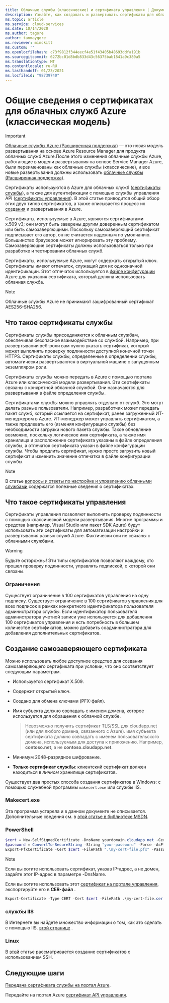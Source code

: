 ```yaml
---
title: Облачные службы (классические) и сертификаты управления | Документация Майкрософт
description: Узнайте, как создавать и развертывать сертификаты для облачных служб и для проверки подлинности с помощью API управления в Azure.
ms.topic: article
ms.service: cloud-services
ms.date: 10/14/2020
ms.author: tagore
author: tanmaygore
ms.reviewer: mimckitt
ms.custom: ''
ms.openlocfilehash: c73f9812f344eecf4e51f43405b48693ddfa191b
ms.sourcegitcommit: 6272bc01d8bdb833d43c56375bab1841a9c380a5
ms.translationtype: MT
ms.contentlocale: ru-RU
ms.lasthandoff: 01/23/2021
ms.locfileid: "98739740"
---
```

# <a name="certificates-overview-for-azure-cloud-services-classic"></a>Общие сведения о сертификатах для облачных служб Azure (классическая модель)

> [!IMPORTANT]
> [Облачные службы Azure (Расширенная поддержка)](../cloud-services-extended-support/overview.md) — это новая модель развертывания на основе Azure Resource Manager для продукта облачных служб Azure.После этого изменения облачные службы Azure, работающие в модели развертывания на основе Service Manager Azure, были переименованы как облачные службы (классические), и все новые развертывания должны использовать [облачные службы (Расширенная поддержка)](../cloud-services-extended-support/overview.md).

Сертификаты используются в Azure для облачных служб ([сертификаты службы](#what-are-service-certificates)), а также для аутентификации с помощью службы управления API ([сертификаты управления](#what-are-management-certificates)). В этой статье приводится общий обзор этих двух типов сертификатов, а также описывается процесс их [создания](#create) и развертывания в Azure.

Сертификаты, используемые в Azure, являются сертификатами x.509 v3; они могут быть заверены другим доверенным сертификатом или быть самозаверяющими. Поскольку самозаверяющий сертификат подписывает его автор, он не считается надежным по умолчанию. Большинство браузеров может игнорировать эту проблему. Самозаверяющие сертификаты должны использоваться только при разработке и тестировании облачных служб. 

Сертификаты, используемые Azure, могут содержать открытый ключ. Сертификаты имеют отпечаток, служащий для их однозначной идентификации. Этот отпечаток используется в [файле конфигурации](cloud-services-configure-ssl-certificate-portal.md) Azure для указания сертификата, который должна использовать облачная служба. 

>[!Note]
>Облачные службы Azure не принимают зашифрованный сертификат AES256-SHA256.

## <a name="what-are-service-certificates"></a>Что такое сертификаты службы
Сертификаты службы присоединяются к облачным службам, обеспечивая безопасное взаимодействие со службой. Например, при развертывании веб-роли вам нужно указать сертификат, который может выполнять проверку подлинности доступной конечной точки HTTPS. Сертификаты службы, определенные в определении службы, автоматически развертываются в виртуальной машине с запущенным экземпляром роли. 

Сертификаты службы можно передать в Azure с помощью портала Azure или классической модели развертывания. Эти сертификаты связаны с конкретной облачной службой. Они назначаются для развертывания в файле определения службы.

Сертификатами службы можно управлять отдельно от служб. Это могут делать разные пользователи. Например, разработчик может передать пакет служб, который ссылается на сертификат, ранее загруженный ИТ-менеджером в Azure. ИТ-менеджер может управлять сертификатом, а также продлевать его (изменяя конфигурацию службы) без необходимости загрузки нового пакета службы. Такое обновление возможно, поскольку логическое имя сертификата, а также имя хранилища и расположение сертификата указаны в файле определения службы, а отпечаток сертификата указан в файле конфигурации службы. Чтобы продлить сертификат, нужно просто загрузить новый сертификат и изменить значение отпечатка в файле конфигурации службы.

>[!Note]
>В статье [вопросы и ответы по настройке и управлению облачными службами](cloud-services-configuration-and-management-faq.md) содержатся полезные сведения о сертификатах.

## <a name="what-are-management-certificates"></a>Что такое сертификаты управления
Сертификаты управления позволяют выполнять проверку подлинности с помощью классической модели развертывания. Многие программы и средства (например, Visual Studio или пакет SDK Azure) будут использовать эти сертификаты для автоматизации настройки и развертывания разных служб Azure. Фактически они не связаны с облачными службами. 

> [!WARNING]
> Будьте осторожны! Эти типы сертификатов позволяют каждому, кто прошел проверку подлинности, управлять подпиской, с которой они связаны. 
> 
> 

### <a name="limitations"></a>Ограничения
Существует ограничение в 100 сертификатов управления на одну подписку. Существует ограничение в 100 сертификатов управления для всех подписок в рамках конкретного идентификатора пользователя администратора службы. Если идентификатор пользователя администратора учетной записи уже используется для добавления 100 сертификатов управления и есть потребность в большем количестве сертификатов, можно добавить соадминистратора для добавления дополнительных сертификатов. 

<a name="create"></a>
## <a name="create-a-new-self-signed-certificate"></a>Создание самозаверяющего сертификата
Можно использовать любое доступное средство для создания самозаверяющего сертификата при условии, что оно соответствует следующим параметрам.

* Используется сертификат X.509.
* Содержит открытый ключ.
* Создано для обмена ключами (PFX-файл).
* Имя субъекта должно совпадать с именем домена, которое используется для обращения к облачной службе.

    > Невозможно получить сертификат TLS/SSL для cloudapp.net (или для любого домена, связанного с Azure). имя субъекта сертификата должно совпадать с именем пользовательского домена, используемым для доступа к приложению. Например, **contoso.net**, а не **contoso.cloudapp.net**.

* Минимум 2048-разрядное шифрование.
* **Только сертификат службы**: клиентский сертификат должен находиться в *личном* хранилище сертификатов.

Существует два простых способа создания сертификатов в Windows: с помощью служебной программы `makecert.exe` или службы IIS.

### <a name="makecertexe"></a>Makecert.exe
Эта программа устарела и в данном документе не описывается. Дополнительные сведения см. в [этой статье в библиотеке MSDN](/windows/desktop/SecCrypto/makecert).

### <a name="powershell"></a>PowerShell
```powershell
$cert = New-SelfSignedCertificate -DnsName yourdomain.cloudapp.net -CertStoreLocation "cert:\LocalMachine\My" -KeyLength 2048 -KeySpec "KeyExchange"
$password = ConvertTo-SecureString -String "your-password" -Force -AsPlainText
Export-PfxCertificate -Cert $cert -FilePath ".\my-cert-file.pfx" -Password $password
```

> [!NOTE]
> Если вы хотите использовать сертификат, указав IP-адрес, а не домен, задайте этот IP-адрес в параметре -DnsName.


Если вы хотите использовать этот [сертификат на портале управления](/previous-versions/azure/azure-api-management-certs), экспортируйте его в **CER-файл** .

```powershell
Export-Certificate -Type CERT -Cert $cert -FilePath .\my-cert-file.cer
```

### <a name="internet-information-services-iis"></a>службы IIS
В Интернете вы найдете множество информации о том, как это сделать с помощью IIS. [этой странице](https://www.sslshopper.com/article-how-to-create-a-self-signed-certificate-in-iis-7.html) . 

### <a name="linux"></a>Linux
В [этой](../virtual-machines/linux/mac-create-ssh-keys.md?toc=%2fazure%2fvirtual-machines%2flinux%2ftoc.json) статье рассматривается создание сертификатов с использованием SSH.

## <a name="next-steps"></a>Следующие шаги
[Передача сертификата службы на портал Azure](cloud-services-configure-ssl-certificate-portal.md).

Передайте на портал Azure [сертификат API управления](/previous-versions/azure/azure-api-management-certs).